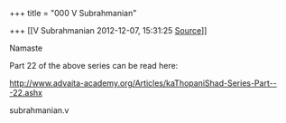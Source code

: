 +++
title = "000 V Subrahmanian"

+++
[[V Subrahmanian	2012-12-07, 15:31:25 [Source](https://groups.google.com/g/bvparishat/c/5kwGW49hh7g)]]



Namaste  
  
Part 22 of the above series can be read here:  
  
<http://www.advaita-academy.org/Articles/kaThopaniShad-Series-Part---22.ashx>  
  
subrahmanian.v  

